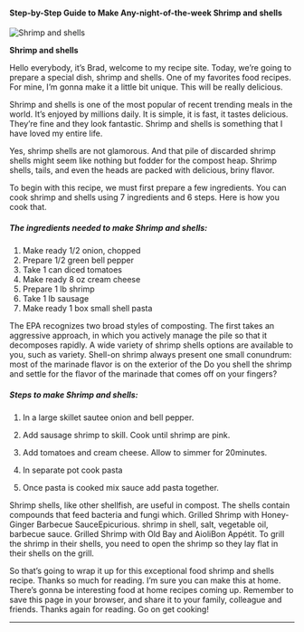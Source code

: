             

#### Step-by-Step Guide to Make Any-night-of-the-week Shrimp and shells

![Shrimp and shells](https://img-global.cpcdn.com/recipes/4530476958089216/751x532cq70/shrimp-and-shells-recipe-main-photo.jpg)

**Shrimp and shells**

Hello everybody, it’s Brad, welcome to my recipe site. Today, we’re going to prepare a special dish, shrimp and shells. One of my favorites food recipes. For mine, I’m gonna make it a little bit unique. This will be really delicious.

Shrimp and shells is one of the most popular of recent trending meals in the world. It’s enjoyed by millions daily. It is simple, it is fast, it tastes delicious. They’re fine and they look fantastic. Shrimp and shells is something that I have loved my entire life.

Yes, shrimp shells are not glamorous. And that pile of discarded shrimp shells might seem like nothing but fodder for the compost heap. Shrimp shells, tails, and even the heads are packed with delicious, briny flavor.

To begin with this recipe, we must first prepare a few ingredients. You can cook shrimp and shells using 7 ingredients and 6 steps. Here is how you cook that.

##### The ingredients needed to make Shrimp and shells:

1.  Make ready 1/2 onion, chopped
2.  Prepare 1/2 green bell pepper
3.  Take 1 can diced tomatoes
4.  Make ready 8 oz cream cheese
5.  Prepare 1 lb shrimp
6.  Take 1 lb sausage
7.  Make ready 1 box small shell pasta

The EPA recognizes two broad styles of composting. The first takes an aggressive approach, in which you actively manage the pile so that it decomposes rapidly. A wide variety of shrimp shells options are available to you, such as variety. Shell-on shrimp always present one small conundrum: most of the marinade flavor is on the exterior of the Do you shell the shrimp and settle for the flavor of the marinade that comes off on your fingers?

##### Steps to make Shrimp and shells:

1.  In a large skillet sautee onion and bell pepper.
2.  Add sausage shrimp to skill. Cook until shrimp are pink.
3.  Add tomatoes and cream cheese. Allow to simmer for 20minutes.
4.  In separate pot cook pasta

6.  Once pasta is cooked mix sauce add pasta together.

Shrimp shells, like other shellfish, are useful in compost. The shells contain compounds that feed bacteria and fungi which. Grilled Shrimp with Honey-Ginger Barbecue SauceEpicurious. shrimp in shell, salt, vegetable oil, barbecue sauce. Grilled Shrimp with Old Bay and AioliBon Appétit. To grill the shrimp in their shells, you need to open the shrimp so they lay flat in their shells on the grill.

So that’s going to wrap it up for this exceptional food shrimp and shells recipe. Thanks so much for reading. I’m sure you can make this at home. There’s gonna be interesting food at home recipes coming up. Remember to save this page in your browser, and share it to your family, colleague and friends. Thanks again for reading. Go on get cooking!

* * *